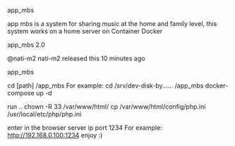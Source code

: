 app_mbs 

app mbs is a system for sharing music at the home and family level, this system works on a home server on  Container Docker

app_mbs 2.0

@nati-m2 nati-m2 released this 10 minutes ago

app_mbs

cd [path] /app_mbs
For example:
cd /srv/dev-disk-by...... /app_mbs
docker-compose up -d

run ..
chown -R 33 /var/www/html/
cp /var/www/html/config/php.ini /usr/local/etc/php/php.ini

enter in the browser server ip port 1234
For example: http://192.168.0.100:1234
enjoy :)

